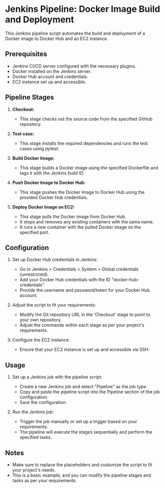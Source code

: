 # Jenkins Pipeline: Docker Image Build and Deployment

This Jenkins pipeline script automates the build and deployment of a Docker image to Docker Hub and an EC2 instance.

## Prerequisites

- Jenkins CI/CD server configured with the necessary plugins.
- Docker installed on the Jenkins server.
- Docker Hub account and credentials.
- EC2 instance set up and accessible.

## Pipeline Stages

1. **Checkout:**
   - This stage checks out the source code from the specified GitHub repository.

2. **Test case:**
   - This stage installs the required dependencies and runs the test cases using pytest.

3. **Build Docker Image:**
   - This stage builds a Docker image using the specified Dockerfile and tags it with the Jenkins build ID.

4. **Push Docker Image to Docker Hub:**
   - This stage pushes the Docker image to Docker Hub using the provided Docker Hub credentials.

5. **Deploy Docker Image on EC2:**
   - This stage pulls the Docker image from Docker Hub.
   - It stops and removes any existing containers with the same name.
   - It runs a new container with the pulled Docker image on the specified port.

## Configuration

1. Set up Docker Hub credentials in Jenkins:
   - Go to Jenkins > Credentials > System > Global credentials (unrestricted).
   - Add your Docker Hub credentials with the ID "docker-hub-credentials".
   - Provide the username and password/token for your Docker Hub account.

2. Adjust the script to fit your requirements:
   - Modify the Git repository URL in the 'Checkout' stage to point to your own repository.
   - Adjust the commands within each stage as per your project's requirements.

3. Configure the EC2 instance:
   - Ensure that your EC2 instance is set up and accessible via SSH.

## Usage

1. Set up a Jenkins job with the pipeline script:
   - Create a new Jenkins job and select "Pipeline" as the job type.
   - Copy and paste the pipeline script into the Pipeline section of the job configuration.
   - Save the configuration.

2. Run the Jenkins job:
   - Trigger the job manually or set up a trigger based on your requirements.
   - The pipeline will execute the stages sequentially and perform the specified tasks.

## Notes

- Make sure to replace the placeholders and customize the script to fit your project's needs.
- This is a basic example, and you can modify the pipeline stages and tasks as per your requirements.

